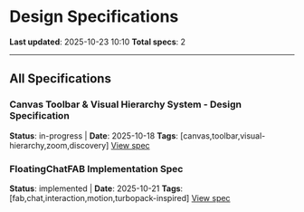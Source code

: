 # Design Specifications

**Last updated**: 2025-10-23 10:10
**Total specs**: 2

---

## All Specifications

### Canvas Toolbar & Visual Hierarchy System - Design Specification
**Status**: in-progress | **Date**: 2025-10-18
**Tags**: [canvas,toolbar,visual-hierarchy,zoom,discovery]
[View spec](./canvas-toolbar-2025-10-18.md)

### FloatingChatFAB Implementation Spec
**Status**: implemented | **Date**: 2025-10-21
**Tags**: [fab,chat,interaction,motion,turbopack-inspired]
[View spec](./fab-implementation-2025-10-21.md)

